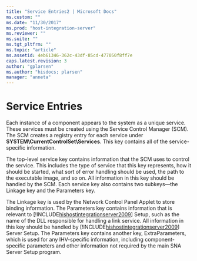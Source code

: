 ```yaml
---
title: "Service Entries2 | Microsoft Docs"
ms.custom: ""
ms.date: "11/30/2017"
ms.prod: "host-integration-server"
ms.reviewer: ""
ms.suite: ""
ms.tgt_pltfrm: ""
ms.topic: "article"
ms.assetid: 4eb61346-362c-43df-85cd-477050f8ff7e
caps.latest.revision: 3
author: "gplarsen"
ms.author: "hisdocs; plarsen"
manager: "anneta"
---
```

# Service Entries
Each instance of a component appears to the system as a unique service. These services must be created using the Service Control Manager (SCM). The SCM creates a registry entry for each service under **SYSTEM\CurrentControlSet\Services**. This key contains all of the service-specific information.  
  
 The top-level service key contains information that the SCM uses to control the service. This includes the type of service that this key represents, how it should be started, what sort of error handling should be used, the path to the executable image, and so on. All information in this key should be handled by the SCM. Each service key also contains two subkeys—the Linkage key and the Parameters key.  
  
 The Linkage key is used by the Network Control Panel Applet to store binding information. The Parameters key contains information that is relevant to [!INCLUDE[hishostintegrationserver2009](../includes/hishostintegrationserver2009-md.md)] Setup, such as the name of the DLL responsible for handling a link service. All information in this key should be handled by [!INCLUDE[hishostintegrationserver2009](../includes/hishostintegrationserver2009-md.md)] Server Setup. The Parameters key contains another key, ExtraParameters, which is used for any IHV-specific information, including component-specific parameters and other information not required by the main SNA Server Setup program.